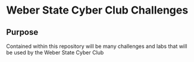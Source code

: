 # Weber State Cyber Club Challenges

## Purpose 

Contained within this repository will be many challenges and labs that will be used by the Weber State Cyber Club
